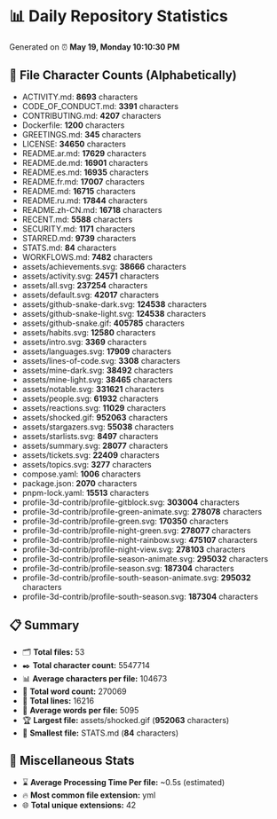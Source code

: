 # 📊 Daily Repository Statistics
Generated on ⏰ **May 19, Monday 10:10:30 PM**

## 📂 File Character Counts (Alphabetically)
- ACTIVITY.md: **8693** characters
- CODE_OF_CONDUCT.md: **3391** characters
- CONTRIBUTING.md: **4207** characters
- Dockerfile: **1200** characters
- GREETINGS.md: **345** characters
- LICENSE: **34650** characters
- README.ar.md: **17629** characters
- README.de.md: **16901** characters
- README.es.md: **16935** characters
- README.fr.md: **17007** characters
- README.md: **16715** characters
- README.ru.md: **17844** characters
- README.zh-CN.md: **16718** characters
- RECENT.md: **5588** characters
- SECURITY.md: **1171** characters
- STARRED.md: **9739** characters
- STATS.md: **84** characters
- WORKFLOWS.md: **7482** characters
- assets/achievements.svg: **38666** characters
- assets/activity.svg: **24571** characters
- assets/all.svg: **237254** characters
- assets/default.svg: **42017** characters
- assets/github-snake-dark.svg: **124538** characters
- assets/github-snake-light.svg: **124538** characters
- assets/github-snake.gif: **405785** characters
- assets/habits.svg: **12580** characters
- assets/intro.svg: **3369** characters
- assets/languages.svg: **17909** characters
- assets/lines-of-code.svg: **3308** characters
- assets/mine-dark.svg: **38492** characters
- assets/mine-light.svg: **38465** characters
- assets/notable.svg: **331621** characters
- assets/people.svg: **61932** characters
- assets/reactions.svg: **11029** characters
- assets/shocked.gif: **952063** characters
- assets/stargazers.svg: **55038** characters
- assets/starlists.svg: **8497** characters
- assets/summary.svg: **28077** characters
- assets/tickets.svg: **22409** characters
- assets/topics.svg: **3277** characters
- compose.yaml: **1006** characters
- package.json: **2070** characters
- pnpm-lock.yaml: **15513** characters
- profile-3d-contrib/profile-gitblock.svg: **303004** characters
- profile-3d-contrib/profile-green-animate.svg: **278078** characters
- profile-3d-contrib/profile-green.svg: **170350** characters
- profile-3d-contrib/profile-night-green.svg: **278077** characters
- profile-3d-contrib/profile-night-rainbow.svg: **475107** characters
- profile-3d-contrib/profile-night-view.svg: **278103** characters
- profile-3d-contrib/profile-season-animate.svg: **295032** characters
- profile-3d-contrib/profile-season.svg: **187304** characters
- profile-3d-contrib/profile-south-season-animate.svg: **295032** characters
- profile-3d-contrib/profile-south-season.svg: **187304** characters

## 📋 Summary
- 🗂️ **Total files:** 53
- ✒️ **Total character count:** 5547714
- 📊 **Average characters per file:** 104673
- 📝 **Total word count:** 270069
- 🧾 **Total lines:** 16216
- 📐 **Average words per file:** 5095
- 🏆 **Largest file:** assets/shocked.gif (**952063** characters)
- 🥉 **Smallest file:** STATS.md (**84** characters)

## 🌟 Miscellaneous Stats
- ⌛ **Average Processing Time Per file:** ~0.5s (estimated)
- 🔥 **Most common file extension:** yml
- 🌐 **Total unique extensions:** 42
